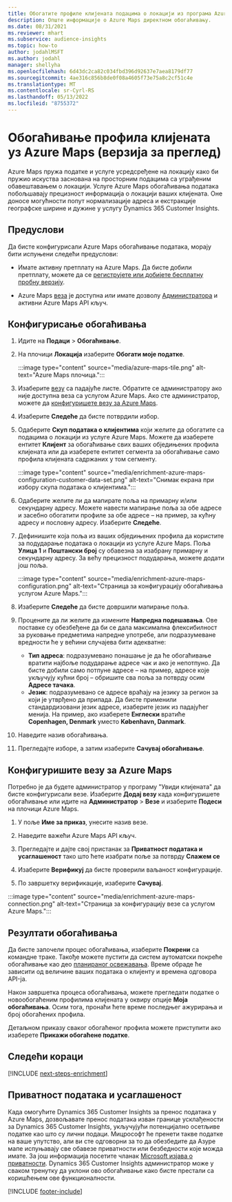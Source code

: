 ```yaml
---
title: Обогатите профиле клијената подацима о локацији из програма Azure Maps
description: Опште информације о Azure Maps директном обогаћивању.
ms.date: 08/31/2021
ms.reviewer: mhart
ms.subservice: audience-insights
ms.topic: how-to
author: jodahlMSFT
ms.author: jodahl
manager: shellyha
ms.openlocfilehash: 6d43dc2ca82c034fbd396d92637e7aea8179df77
ms.sourcegitcommit: 4ae316c856b8de0f08a4605f73e75a8c2cf51c4e
ms.translationtype: MT
ms.contentlocale: sr-Cyrl-RS
ms.lasthandoff: 05/13/2022
ms.locfileid: "8755372"
---
```

# <a name="enrichment-of-customer-profiles-with-azure-maps-preview"></a>Обогаћивање профила клијената уз Azure Maps (верзија за преглед)

Azure Maps пружа податке и услуге усредсређене на локацију како би пружио искуства заснована на просторним подацима са уграђеним обавештавањем о локацији. Услуге Azure Maps обогаћивања података побољшавају прецизност информација о локацији ваших клијената. Оне доносе могућности попут нормализације адреса и екстракције географске ширине и дужине у услугу Dynamics 365 Customer Insights.

## <a name="prerequisites"></a>Предуслови

Да бисте конфигурисали Azure Maps обогаћивање података, морају бити испуњени следећи предуслови:

- Имате активну претплату на Azure Maps. Да бисте добили претплату, можете да се [региструјете или добијете бесплатну пробну верзију](https://azure.microsoft.com/services/azure-maps/).

- Azure Maps [веза](connections.md) је доступна *или* имате дозволу [Администратора](permissions.md#admin) и активни Azure Maps API кључ.

## <a name="configure-the-enrichment"></a>Конфигурисање обогаћивања

1. Идите на **Подаци** > **Обогаћивање**. 

1. На плочици **Локација** изаберите **Обогати моје податке**.

   :::image type="content" source="media/azure-maps-tile.png" alt-text="Azure Maps плочица.":::

1. Изаберите [везу](connections.md) са падајуће листе. Обратите се администратору ако није доступна веза са услугом Azure Maps. Ако сте администратор, можете да [конфигуришете везу за Azure Maps](#configure-the-connection-for-azure-maps). 

1. Изаберите **Следеће** да бисте потврдили избор.

1. Одаберите **Скуп података о клијентима** који желите да обогатите са подацима о локацији из услуге Azure Maps. Можете да изаберете ентитет **Клијент** за обогаћивање свих ваших обједињених профила клијената или да изаберете ентитет сегмента за обогаћивање само профила клијената садржаних у том сегменту.

    :::image type="content" source="media/enrichment-azure-maps-configuration-customer-data-set.png" alt-text="Снимак екрана при избору скупа података о клијентима.":::

1. Одаберите желите ли да мапирате поља на примарну и/или секундарну адресу. Можете навести мапирање поља за обе адресе и засебно обогатити профиле за обе адресе – на пример, за кућну адресу и пословну адресу. Изаберите **Следеће**.

1. Дефинишите која поља из ваших обједињених профила да користите за подударање података о локацији из услуге Azure Maps. Поља **Улица 1** и **Поштански број** су обавезна за изабрану примарну и секундарну адресу. За већу прецизност подударања, можете додати још поља.

   :::image type="content" source="media/enrichment-azure-maps-configuration.png" alt-text="Страница за конфигурацију обогаћивања услугом Azure Maps.":::

1. Изаберите **Следеће** да бисте довршили мапирање поља.

1. Процените да ли желите да измените **Напредна подешавања**. Ове поставке су обезбеђене да би се дала максимална флексибилност за руковање предметима напредне употребе, али подразумеване вредности ће у већини случајева бити адекватне:
   - **Тип адреса**: подразумевано понашање је да ће обогаћивање вратити најбоље подударање адресе чак и ако је непотпуно. Да бисте добили само потпуне адресе – на пример, адресе које укључују кућни број – обришите сва поља за потврду осим **Адресе тачака**. 
   - **Језик**: подразумевано се адресе враћају на језику за регион за који је утврђено да припада. Да бисте применили стандардизовани језик адресе, изаберите језик из падајућег менија. На пример, ако изаберете **Енглески** вратиће **Copenhagen, Denmark** уместо **København, Danmark**.

1. Наведите назив обогаћивања.

1. Прегледајте изборе, а затим изаберите **Сачувај обогаћивање**.

## <a name="configure-the-connection-for-azure-maps"></a>Конфигуришите везу за Azure Maps

Потребно је да будете администратор у програму "Увиди клијената" да бисте конфигурисали везе. Изаберите **Додај везу** када конфигуришете обогаћивање или идите на **Администратор** > **Везе** и изаберите **Подеси** на плочици Azure Maps.

1. У поље **Име за приказ**, унесите назив везе.

1. Наведите важећи Azure Maps API кључ.

1. Прегледајте и дајте свој пристанак за **Приватност података и усаглашеност** тако што ћете изабрати поље за потврду **Слажем се**

1. Изаберите **Верификуј** да бисте проверили ваљаност конфигурације.

1. По завршетку верификације, изаберите **Сачувај**.

:::image type="content" source="media/enrichment-azure-maps-connection.png" alt-text="Страница за конфигурацију везе са услугом Azure Maps.":::

## <a name="enrichment-results"></a>Резултати обогаћивања

Да бисте започели процес обогаћивања, изаберите **Покрени** са командне траке. Такође можете пустити да систем аутоматски покреће обогаћивање као део [планираног освежавања](system.md#schedule-tab). Време обраде ће зависити од величине ваших података о клијенту и времена одговора API-ја.

Након завршетка процеса обогаћивања, можете прегледати податке о новообогаћеним профилима клијената у оквиру опције **Моја обогаћивања**. Осим тога, пронаћи ћете време последњег ажурирања и број обогаћених профила.

Детаљном приказу сваког обогаћеног профила можете приступити ако изаберете **Прикажи обогаћене податке**.

## <a name="next-steps"></a>Следећи кораци

[!INCLUDE [next-steps-enrichment](includes/next-steps-enrichment.md)]

## <a name="data-privacy-and-compliance"></a>Приватност података и усаглашеност

Када омогућите Dynamics 365 Customer Insights за пренос података у Azure Maps, дозвољавате пренос података изван границе усклађености за Dynamics 365 Customer Insights, укључујући потенцијално осетљиве податке као што су лични подаци. Мицрософт ће пренети такве податке на ваше упутство, али ви сте одговорни за то да обезбедите да Азуре мапе испуњавају све обавезе приватности или безбедности које можда имате. За још информација посетите чланак [Microsoft изјава о приватности](https://go.microsoft.com/fwlink/?linkid=396732).
Dynamics 365 Customer Insights администратор може у сваком тренутку да уклони ово обогаћивање како бисте престали са коришћењем ове функционалности.

[!INCLUDE [footer-include](includes/footer-banner.md)]
